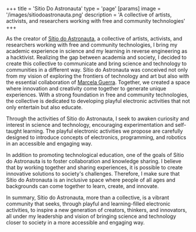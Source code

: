 +++
title = 'Sitio Do Astronauta'
type = 'page'
[params]
    image = '/images/sitiodoastronauta.png'
    description = 'A collective of artists, activists, and researchers working with free and community technologies'
+++

As the creator of [Sítio do Astronauta](http://sitiodoastronauta.com.br), a collective of artists, activists, and researchers working with free and community technologies, I bring my academic experience in science and my learning in reverse engineering as a hacktivist. Realizing the gap between academia and society, I decided to create this collective to communicate and bring science and technology to communities in a different way.
Sítio do Astronauta was conceived not only from my vision of exploring the frontiers of technology and art but also with the essential collaboration of [Marcela Guerra](http://guerradimarcela.net.br). Together, we created a space where innovation and creativity come together to generate unique experiences. With a strong foundation in free and community technologies, the collective is dedicated to developing playful electronic activities that not only entertain but also educate.

Through the activities of Sítio do Astronauta, I seek to awaken curiosity and interest in science and technology, encouraging experimentation and self-taught learning. The playful electronic activities we propose are carefully designed to introduce concepts of electronics, programming, and robotics in an accessible and engaging way.

In addition to promoting technological education, one of the goals of Sítio do Astronauta is to foster collaboration and knowledge sharing. I believe that by working together and sharing experiences, it is possible to create innovative solutions to society's challenges. Therefore, I make sure that Sítio do Astronauta is an inclusive space where people of all ages and backgrounds can come together to learn, create, and innovate.

In summary, Sítio do Astronauta, more than a collective, is a vibrant community that seeks, through playful and learning-filled electronic activities, to inspire a new generation of creators, thinkers, and innovators, all under my leadership and vision of bringing science and technology closer to society in a more accessible and engaging way.



